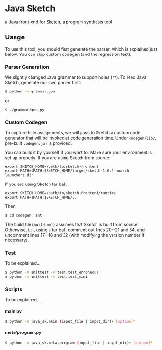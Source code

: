 # Java Sketch

a Java front-end for [Sketch][sk], a program synthesis tool


## Usage

To use this tool, you should first generate the parser,
which is explained just below.
You can skip custom codegen (and the regression test).


### Parser Generation

We slightly changed Java grammar to support holes (`??`).
To read Java Sketch, generate our own parser first:
```sh
$ python -m grammar.gen
```
or
```sh
$ ./grammar/gen.py
```


### Custom Codegen

To capture hole assignments, we will pass to Sketch
a custom code generator that will be invoked
at code generation time.  Under `codegen/lib/`,
pre-built `codegen.jar` is provided.

You can build it by yourself if you want to.
Make sure your environment is set up properly.
If you are using Sketch from source:
```
export SKETCH_HOME=/path/to/sketch-frontend
export PATH=$PATH:$SKETCH_HOME/target/sketch-1.6.9-noarch-launchers.dir
```
If you are using Sketch tar ball:
```
export SKETCH_HOME=/path/to/sketch-frontend/runtime
export PATH=$PATH:$SKETCH_HOME/..
```

Then,
```sh
$ cd codegen; ant
```
The build file (`build.xml`) assumes that Sketch is built
from source.  Otherwise, i.e., using a tar ball,
comment out lines 20--21 and 34, and uncomment lines 17--18 and 32
(with modifying the version number if necessary).


### Test

To be explained...

```sh
$ python -m unittest -v test.test_erroneous
$ python -m unittest -v test.test_mini
```


### Scripts

To be explained...

#### main.py

```sh
$ python -m java_sk.main (input_file | input_dir)+ [option]*
```

#### meta/program.py

```sh
$ python -m java_sk.meta.program (input_file | input_dir)+ [option]*
```


[sk]: https://bitbucket.org/gatoatigrado/sketch-frontend/

